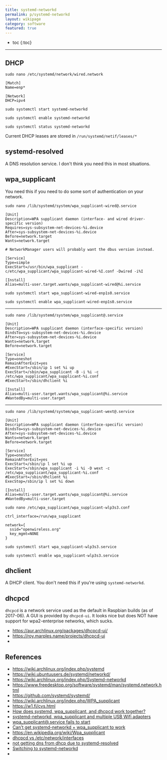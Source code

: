 ```yaml
---
title: systemd-networkd
permalink: p/systemd-networkd
layout: wikipage
category: software
featured: true
---
```


* toc
{:toc}

----

## DHCP

`sudo nano /etc/systemd/network/wired.network`

```
[Match]
Name=enp*

[Network]
DHCP=ipv4
```

`sudo systemctl start systemd-networkd`

`sudo systemctl enable systemd-networkd`

`sudo systemctl status systemd-networkd`

Current DHCP leases are stored in `/run/systemd/netif/leases/*`

## systemd-resolved

A DNS resolution service.  I don't think you need this in most situations.

## wpa_supplicant

You need this if you need to do some sort of authentication on your network.

`sudo nano /lib/systemd/system/wpa_supplicant-wired@.service`

```
[Unit]
Description=WPA supplicant daemon (interface- and wired driver-specific version)
Requires=sys-subsystem-net-devices-%i.device
After=sys-subsystem-net-devices-%i.device
Before=network.target
Wants=network.target

# NetworkManager users will probably want the dbus version instead.

[Service]
Type=simple
ExecStart=/usr/bin/wpa_supplicant -c/etc/wpa_supplicant/wpa_supplicant-wired-%I.conf -Dwired -i%I

[Install]
Alias=multi-user.target.wants/wpa_supplicant-wired@%i.service
```

`sudo systemctl start wpa_supplicant-wired-enp1s0.service`

`sudo systemctl enable wpa_supplicant-wired-enp1s0.service`

----

`sudo nano /lib/systemd/system/wpa_supplicant@.service`

```
[Unit]
Description=WPA supplicant daemon (interface-specific version)
BindsTo=sys-subsystem-net-devices-%i.device
After=sys-subsystem-net-devices-%i.device
Wants=network.target
Before=network.target

[Service]
Type=oneshot
RemainAfterExit=yes
#ExecStart=/sbin/ip 1 set %i up
ExecStart=/sbin/wpa_supplicant -B -i %i -c /etc/wpa_supplicant/wpa_supplicant-%i.conf
#ExecStart=/sbin/dhclient %i

[Install]
Alias=multi-user.target.wants/wpa_supplicant@%i.service
#WantedBy=multi-user.target
```

----

`sudo nano /lib/systemd/system/wpa_supplicant-wext@.service`


```
[Unit]
Description=WPA supplicant daemon (interface-specific version)
BindsTo=sys-subsystem-net-devices-%i.device
After=sys-subsystem-net-devices-%i.device
Wants=network.target
Before=network.target

[Service]
Type=oneshot
RemainAfterExit=yes
ExecStart=/sbin/ip l set %i up
ExecStart=/sbin/wpa_supplicant -i %i -D wext -c /etc/wpa_supplicant/wpa_supplicant-%i.conf
#ExecStart=/sbin/dhclient %i
ExecStop=/sbin/ip l set %i down

[Install]
Alias=multi-user.target.wants/wpa_supplicant@%i.service
#WantedBy=multi-user.target
```

`sudo nano /etc/wpa_supplicant/wpa_supplicant-wlp3s3.conf`

```
ctrl_interface=/run/wpa_supplicant

network={
  ssid="openwireless.org"
  key_mgmt=NONE
}
```

`sudo systemctl start wpa_supplicant-wlp3s3.service`

`sudo systemctl enable wpa_supplicant-wlp3s3.service`


## dhclient

A DHCP client.  You don't need this if you're using `systemd-networkd`.


## dhcpcd

`dhcpcd` is a network service used as the default in Raspbian builds (as of 2017-06).  A GUI is provided by `dhcpcd-ui`.  It looks nice but does NOT have support for wpa2-enterprise networks, which sucks.

+ https://aur.archlinux.org/packages/dhcpcd-ui/
+ https://roy.marples.name/projects/dhcpcd-ui
+

## References

+ https://wiki.archlinux.org/index.php/systemd
+ https://wiki.ubuntuusers.de/systemd/networkd/
+ https://wiki.archlinux.org/index.php/Systemd-networkd
+ https://www.freedesktop.org/software/systemd/man/systemd.network.html
+ https://github.com/systemd/systemd/
+ https://wiki.archlinux.org/index.php/WPA_supplicant
+ https://w1.fi/cvs.html
+ [How does systemd, wpa_supplicant, and dhcpcd work together?](https://bbs.archlinux.org/viewtopic.php?id=152627)
+ [systemd-networkd, wpa_supplicant and multiple USB Wifi adapters](https://bbs.archlinux.org/viewtopic.php?id=192095)
+ [wpa_supplicant@.service fails to start](https://bbs.archlinux.org/viewtopic.php?id=170353)
+ [Can't get systemd-networkd + wpa_supplicant to work](https://bbs.archlinux.org/viewtopic.php?id=200759)
+ https://en.wikipedia.org/wiki/Wpa_supplicant
+ [dhcpcd vs /etc/network/interfaces](https://raspberrypi.stackexchange.com/questions/39785/dhcpcd-vs-etc-network-interfaces)
+ [not getting dns from dhcp due to systemd-resolved](https://bbs.archlinux.org/viewtopic.php?id=198995)
+ [Switching to systemd-networkd](https://www.joachim-breitner.de/blog/664-Switching_to_systemd-networkd)
+
